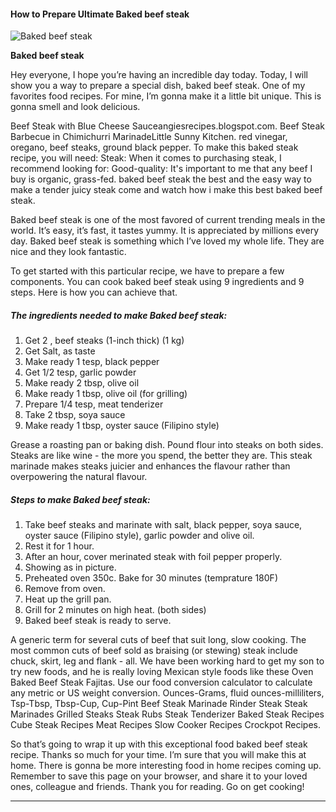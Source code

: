             

#### How to Prepare Ultimate Baked beef steak

![Baked beef steak](https://img-global.cpcdn.com/recipes/00b2cf032f3aa908/751x532cq70/baked-beef-steak-recipe-main-photo.jpg)

**Baked beef steak**

Hey everyone, I hope you’re having an incredible day today. Today, I will show you a way to prepare a special dish, baked beef steak. One of my favorites food recipes. For mine, I’m gonna make it a little bit unique. This is gonna smell and look delicious.

Beef Steak with Blue Cheese Sauceangiesrecipes.blogspot.com. Beef Steak Barbecue in Chimichurri MarinadeLittle Sunny Kitchen. red vinegar, oregano, beef steaks, ground black pepper. To make this baked steak recipe, you will need: Steak: When it comes to purchasing steak, I recommend looking for: Good-quality: It's important to me that any beef I buy is organic, grass-fed. baked beef steak the best and the easy way to make a tender juicy steak come and watch how i make this best baked beef steak.

Baked beef steak is one of the most favored of current trending meals in the world. It’s easy, it’s fast, it tastes yummy. It is appreciated by millions every day. Baked beef steak is something which I’ve loved my whole life. They are nice and they look fantastic.

To get started with this particular recipe, we have to prepare a few components. You can cook baked beef steak using 9 ingredients and 9 steps. Here is how you can achieve that.

##### The ingredients needed to make Baked beef steak:

1.  Get 2 , beef steaks (1-inch thick) (1 kg)
2.  Get Salt, as taste
3.  Make ready 1 tesp, black pepper
4.  Get 1/2 tesp, garlic powder
5.  Make ready 2 tbsp, olive oil
6.  Make ready 1 tbsp, olive oil (for grilling)
7.  Prepare 1/4 tesp, meat tenderizer
8.  Take 2 tbsp, soya sauce
9.  Make ready 1 tbsp, oyster sauce (Filipino style)

Grease a roasting pan or baking dish. Pound flour into steaks on both sides. Steaks are like wine - the more you spend, the better they are. This steak marinade makes steaks juicier and enhances the flavour rather than overpowering the natural flavour.

##### Steps to make Baked beef steak:

1.  Take beef steaks and marinate with salt, black pepper, soya sauce, oyster sauce (Filipino style), garlic powder and olive oil.
2.  Rest it for 1 hour.
3.  After an hour, cover merinated steak with foil pepper properly.
4.  Showing as in picture.
5.  Preheated oven 350c. Bake for 30 minutes (temprature 180F)
6.  Remove from oven.
7.  Heat up the grill pan.
8.  Grill for 2 minutes on high heat. (both sides)
9.  Baked beef steak is ready to serve.

A generic term for several cuts of beef that suit long, slow cooking. The most common cuts of beef sold as braising (or stewing) steak include chuck, skirt, leg and flank - all. We have been working hard to get my son to try new foods, and he is really loving Mexican style foods like these Oven Baked Beef Steak Fajitas. Use our food conversion calculator to calculate any metric or US weight conversion. Ounces-Grams, fluid ounces-milliliters, Tsp-Tbsp, Tbsp-Cup, Cup-Pint Beef Steak Marinade Rinder Steak Steak Marinades Grilled Steaks Steak Rubs Steak Tenderizer Baked Steak Recipes Cube Steak Recipes Meat Recipes Slow Cooker Recipes Crockpot Recipes.

So that’s going to wrap it up with this exceptional food baked beef steak recipe. Thanks so much for your time. I’m sure that you will make this at home. There is gonna be more interesting food in home recipes coming up. Remember to save this page on your browser, and share it to your loved ones, colleague and friends. Thank you for reading. Go on get cooking!

* * *